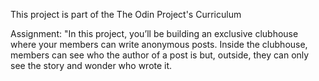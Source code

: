 This project is part of the The Odin Project's Curriculum 

Assignment:
"In this project, you’ll be building an exclusive clubhouse where your members can write anonymous posts. 
Inside the clubhouse, members can see who the author of a post is but, outside, they can only see the story and wonder who wrote it.